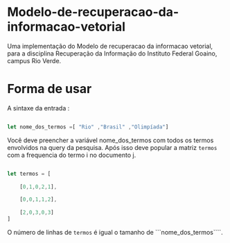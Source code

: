 # Modelo-de-recuperacao-da-informacao-vetorial
Uma implementação do Modelo de recuperacao da informacao vetorial, para a disciplina Recuperação da Informação do Instituto Federal Goaino, campus Rio Verde.


# Forma de usar 


A sintaxe da entrada : 

```javascript

let nome_dos_termos =[ "Rio" ,"Brasil" ,"Olimpíada"]

```
Você deve preencher a variável nome_dos_termos com todos os termos envolvidos na query da pesquisa. 
Após isso deve popular a matriz ```termos``` com a frequencia do termo i no documento j.

```javascript

let termos = [
    
    [0,1,0,2,1],
    
    [0,0,1,1,2],
    
    [2,0,3,0,3]
]


```

O número de linhas de ```termos``` é igual o tamanho de ```nome_dos_termos````.
